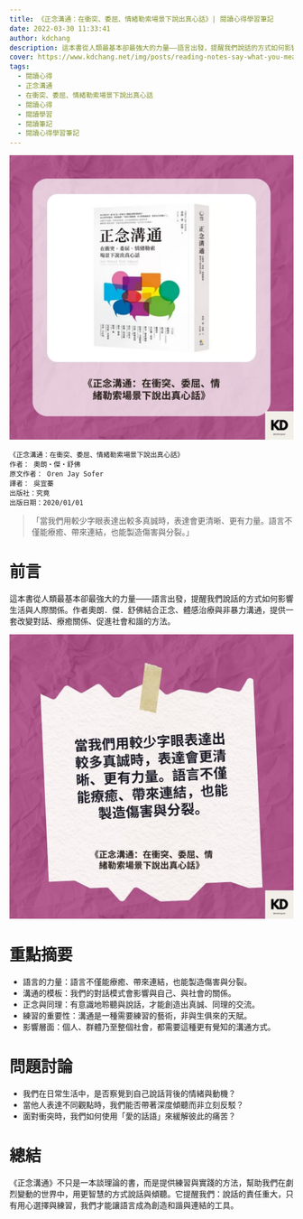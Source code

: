 ```yaml
---
title: 《正念溝通：在衝突、委屈、情緒勒索場景下說出真心話》| 閱讀心得學習筆記
date: 2022-03-30 11:33:41
author: kdchang
description: 這本書從人類最基本卻最強大的力量——語言出發，提醒我們說話的方式如何影響生活與人際關係。作者奧朗．傑．舒佛結合正念、體感治療與非暴力溝通，提供一套改變對話、療癒關係、促進社會和諧的方法。
cover: https://www.kdchang.net/img/posts/reading-notes-say-what-you-mean-a-mindful-approach-to-nonviolent-communication-1.jpg
tags:
  - 閱讀心得
  - 正念溝通
  - 在衝突、委屈、情緒勒索場景下說出真心話
  - 閱讀心得
  - 閱讀學習
  - 閱讀筆記
  - 閱讀心得學習筆記
---
```


![](img/posts/reading-notes-say-what-you-mean-a-mindful-approach-to-nonviolent-communication-1.jpg)

```
《正念溝通：在衝突、委屈、情緒勒索場景下說出真心話》
作者： 奧朗‧傑‧舒佛
原文作者： Oren Jay Sofer
譯者： 吳宜蓁
出版社：究竟
出版日期：2020/01/01
```

> 「當我們用較少字眼表達出較多真誠時，表達會更清晰、更有力量。語言不僅能療癒、帶來連結，也能製造傷害與分裂。」

# 前言

這本書從人類最基本卻最強大的力量——語言出發，提醒我們說話的方式如何影響生活與人際關係。作者奧朗．傑．舒佛結合正念、體感治療與非暴力溝通，提供一套改變對話、療癒關係、促進社會和諧的方法。

![](img/posts/reading-notes-say-what-you-mean-a-mindful-approach-to-nonviolent-communication-2.jpg)

# 重點摘要

- 語言的力量：語言不僅能療癒、帶來連結，也能製造傷害與分裂。
- 溝通的模板：我們的對話模式會影響與自己、與社會的關係。
- 正念與同理：有意識地聆聽與說話，才能創造出真誠、同理的交流。
- 練習的重要性：溝通是一種需要練習的藝術，非與生俱來的天賦。
- 影響層面：個人、群體乃至整個社會，都需要這種更有覺知的溝通方式。

# 問題討論

- 我們在日常生活中，是否察覺到自己說話背後的情緒與動機？
- 當他人表達不同觀點時，我們能否帶著深度傾聽而非立刻反駁？
- 面對衝突時，我們如何使用「愛的話語」來緩解彼此的痛苦？

# 總結

《正念溝通》不只是一本談理論的書，而是提供練習與實踐的方法，幫助我們在劇烈變動的世界中，用更智慧的方式說話與傾聽。它提醒我們：說話的責任重大，只有用心選擇與練習，我們才能讓語言成為創造和諧與連結的工具。
